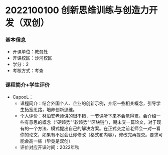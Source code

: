 # 2022100100 创新思维训练与创造力开发（双创）

### 基本信息
- 开课单位：教务处
- 开课校区：沙河校区
- 学分：2
- 考核方式：考查

### 课程简介+学生评价
- CapooL：
  - 课程简介：结合外国个人、企业的创新示例，介绍一些相关概念，引导学生拓宽思路，培养创新思维。
  - 个人评价：林泊安老师讲的很不错，一节课听下来不会觉得累。会介绍一些有意思的概念（“硬趋势”“软趋势”“区块链”），期末交一篇论文，对于现有的一个方法、模式提出自己的解决方案。在正式交之前老师会一对一看你的论文，如果有不足会让你修改（格式和内容），修改完再提交。要求可能会高一些（毕竟是双创）
  - 评价对应开课时间：2022年秋
